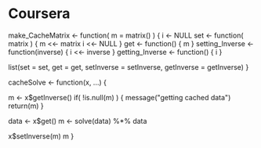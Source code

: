 # Coursera
make_CacheMatrix <- function( m = matrix() ) {
  i <- NULL
  set <- function( matrix ) {
    m <<- matrix
    i <<- NULL
  }
  get <- function() {
    m
  }
  setting_Inverse <- function(inverse) {
    i <<- inverse
  }
  getting_Inverse <- function() {
    i
  }
  
  list(set = set, get = get,
       setInverse = setInverse,
       getInverse = getInverse)
}


cacheSolve <- function(x, ...) {
  
  m <- x$getInverse()
  if( !is.null(m) ) {
    message("getting cached data")
    return(m)
  }
  
  data <- x$get()
  m <- solve(data) %*% data
  
  x$setInverse(m)
  m
}
